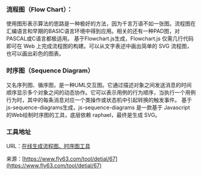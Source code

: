 ### 流程图（Flow Chart）：
使用图形表示算法的思路是一种极好的方法，因为千言万语不如一张图。流程图在汇编语言和早期的BASIC语言环境中得到应用。相关的还有一种PAD图，对PASCAL或C语言都极适用。
基于Flowchart.js生成，Flowchart.js 仅需几行代码即可在 Web 上完成流程图的构建。可以从文字表述中画出简单的 SVG 流程图，也可以画出彩色的图表。

### 时序图（Sequence Diagram）
又名序列图、循序图，是一种UML交互图。它通过描述对象之间发送消息的时间顺序显示多个对象之间的动态协作。它可以表示用例的行为顺序，当执行一个用例行为时，其中的每条消息对应一个类操作或状态机中引起转换的触发事件。
基于js-sequence-diagrams生成，js-sequence-diagrams 是一款基于 Javascript 的Web绘制时序图的工具，底层依赖 raphael，最终是生成 SVG。

### 工具地址
URL：[在线生成流程图、时序图工具](https://www.fly63.com/tool/drawsvg/)

来源：[https://www.fly63.com/tool/detial/67](https://www.fly63.com/tool/detial/67)